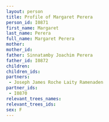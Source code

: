 ```yaml
---
layout: person
title: Profile of Margaret Perera
person_id: I0871
first_name: Margaret
last_name: Perera
full_name: Margaret Perera
mother: 
mother_id: 
father: Sinnatamby Joachim Perera
father_id: I0872
children:
children_ids:
partners:
 - Joseph James Roche Laity Ramenaden
partner_ids:
 - I0870
relevant_trees_names:
relevant_trees_ids:
sex: F
---
```



